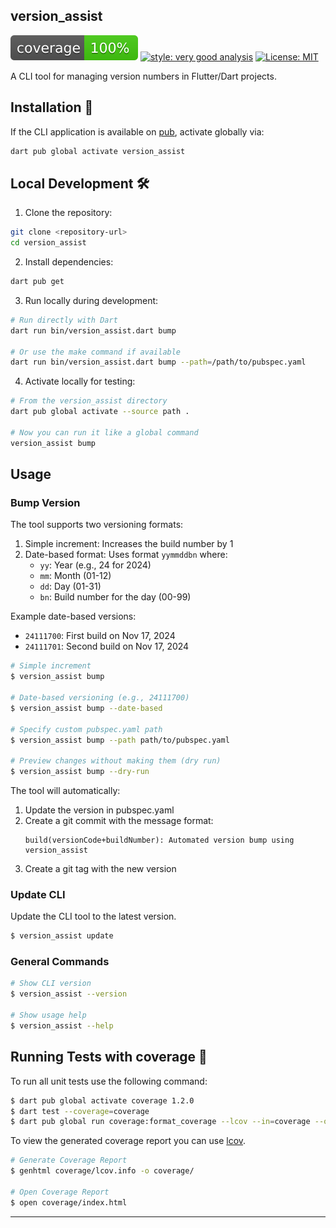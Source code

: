 ## version_assist

![coverage][coverage_badge]
[![style: very good analysis][very_good_analysis_badge]][very_good_analysis_link]
[![License: MIT][license_badge]][license_link]

A CLI tool for managing version numbers in Flutter/Dart projects.

## Installation 🚀

If the CLI application is available on [pub](https://pub.dev), activate globally via:

```sh
dart pub global activate version_assist
```

## Local Development 🛠️

1. Clone the repository:
```sh
git clone <repository-url>
cd version_assist
```

2. Install dependencies:
```sh
dart pub get
```

3. Run locally during development:
```sh
# Run directly with Dart
dart run bin/version_assist.dart bump

# Or use the make command if available
dart run bin/version_assist.dart bump --path=/path/to/pubspec.yaml
```

4. Activate locally for testing:
```sh
# From the version_assist directory
dart pub global activate --source path .

# Now you can run it like a global command
version_assist bump
```

## Usage

### Bump Version

The tool supports two versioning formats:

1. Simple increment: Increases the build number by 1
2. Date-based format: Uses format `yymmddbn` where:
   - `yy`: Year (e.g., 24 for 2024)
   - `mm`: Month (01-12)
   - `dd`: Day (01-31)
   - `bn`: Build number for the day (00-99)

Example date-based versions:
- `24111700`: First build on Nov 17, 2024
- `24111701`: Second build on Nov 17, 2024

```sh
# Simple increment
$ version_assist bump

# Date-based versioning (e.g., 24111700)
$ version_assist bump --date-based

# Specify custom pubspec.yaml path
$ version_assist bump --path path/to/pubspec.yaml

# Preview changes without making them (dry run)
$ version_assist bump --dry-run
```

The tool will automatically:
1. Update the version in pubspec.yaml
2. Create a git commit with the message format:
   ```
   build(versionCode+buildNumber): Automated version bump using version_assist
   ```
3. Create a git tag with the new version

### Update CLI

Update the CLI tool to the latest version.

```sh
$ version_assist update
```

### General Commands

```sh
# Show CLI version
$ version_assist --version

# Show usage help
$ version_assist --help
```

## Running Tests with coverage 🧪

To run all unit tests use the following command:

```sh
$ dart pub global activate coverage 1.2.0
$ dart test --coverage=coverage
$ dart pub global run coverage:format_coverage --lcov --in=coverage --out=coverage/lcov.info
```

To view the generated coverage report you can use [lcov](https://github.com/linux-test-project/lcov).

```sh
# Generate Coverage Report
$ genhtml coverage/lcov.info -o coverage/

# Open Coverage Report
$ open coverage/index.html
```

---

[coverage_badge]: coverage_badge.svg
[license_badge]: https://img.shields.io/badge/license-MIT-blue.svg
[license_link]: https://opensource.org/licenses/MIT
[very_good_analysis_badge]: https://img.shields.io/badge/style-very_good_analysis-B22C89.svg
[very_good_analysis_link]: https://pub.dev/packages/very_good_analysis
[very_good_cli_link]: https://github.com/VeryGoodOpenSource/very_good_cli
